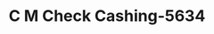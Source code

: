 ---
f_zip-code: 31792
f_state-code: GA
title: C M Check Cashing-5634
f_phone: 229-228-9599
f_city-only: Thomasville
f_address: 203 W Jackson Street Thomasville
f_location-unique-id: '5634'
slug: c-m-check-cashing-5634
updated-on: '2024-05-30T13:46:58.046Z'
created-on: '2024-05-30T13:36:59.803Z'
published-on: '2024-05-30T13:54:32.469Z'
f_city-state: cms/city/thomasville-ga.md
f_company: cms/company/c-m-check-cashing.md
f_state: cms/state/georgia.md
layout: '[payday-loan].html'
tags: payday-loan
---